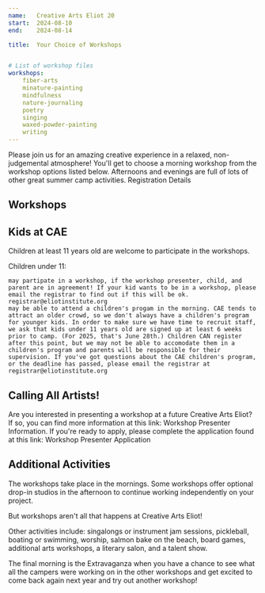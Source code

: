 ```yaml
---
name:   Creative Arts Eliot 20
start:  2024-08-10
end:    2024-08-14

title:  Your Choice of Workshops


# List of workshop files
workshops:
    fiber-arts
    minature-painting
    mindfulness
    nature-journaling
    poetry
    singing
    waxed-powder-painting
    writing
---
```


Please join us for an amazing creative experience in a relaxed, non-judgemental atmosphere! You'll get to choose a morning workshop from the workshop options listed below. Afternoons and evenings are full of lots of other great summer camp activities.
Registration Details

## Workshops

<div id="workshop-area"></div>

## Kids at CAE

Children at least 11 years old are welcome to participate in the workshops.

Children under 11:

    may partipate in a workshop, if the workshop presenter, child, and parent are in agreement! If your kid wants to be in a workshop, please email the registrar to find out if this will be ok. registrar@eliotinstitute.org
    may be able to attend a children's progam in the morning. CAE tends to attract an older crowd, so we don't always have a children's program for younger kids. In order to make sure we have time to recruit staff, we ask that kids under 11 years old are signed up at least 6 weeks prior to camp. (For 2025, that's June 28th.) Children CAN register after this point, but we may not be able to accomodate them in a children's program and parents will be responsible for their supervision. If you've got questions about the CAE children's program, or the deadline has passed, please email the registrar at registrar@eliotinstitute.org

## Calling All Artists!

Are you interested in presenting a workshop at a future Creative Arts Eliot? If so, you can find more information at this link: Workshop Presenter Information. If you're ready to apply, please complete the application found at this link: Workshop Presenter Application

## Additional Activities

The workshops take place in the mornings. Some workshops offer optional drop-in studios in the afternoon to continue working independently on your project.

But workshops aren't all that happens at Creative Arts Eliot!

Other activities include: singalongs or instrument jam sessions, pickleball, boating or swimming, worship, salmon bake on the beach, board games, additional arts workshops, a literary salon, and a talent show.

The final morning is the Extravaganza when you have a chance to see what all the campers were working on in the other workshops and get excited to come back again next year and try out another workshop!
